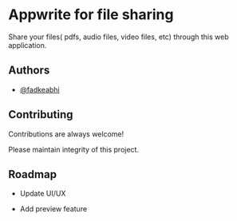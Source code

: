 
# Appwrite for file sharing

Share your files( pdfs, audio files, video files, etc) through this web application.

## Authors

- [@fadkeabhi](https://github.com/fadkeabhi)


## Contributing

Contributions are always welcome!

Please maintain integrity of this project.


## Roadmap

- Update UI/UX

- Add preview feature



